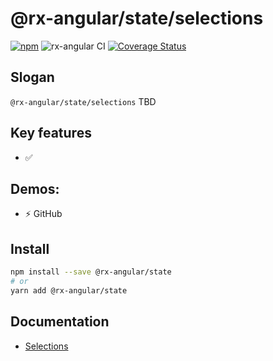 # @rx-angular/state/selections

[![npm](https://img.shields.io/npm/v/%40rx-angular%2Fcdk.svg)](https://www.npmjs.com/package/%40rx-angular%2Fcdk)
![rx-angular CI](https://github.com/rx-angular/rx-angular/workflows/rx-angular%20CI/badge.svg?branch=master)
[![Coverage Status](https://raw.githubusercontent.com/rx-angular/rx-angular/github-pages/docs/test-coverage/cdk/jest-coverage-badge.svg)](https://rx-angular.github.io/rx-angular/test-coverage/cdk/lcov-report/index.html)

## Slogan

`@rx-angular/state/selections` TBD

## Key features

- ✅ 

## Demos:

- ⚡ GitHub

## Install

```bash
npm install --save @rx-angular/state
# or
yarn add @rx-angular/state
```

## Documentation

- [Selections](https://rx-angular.io/cods/state/selections)

